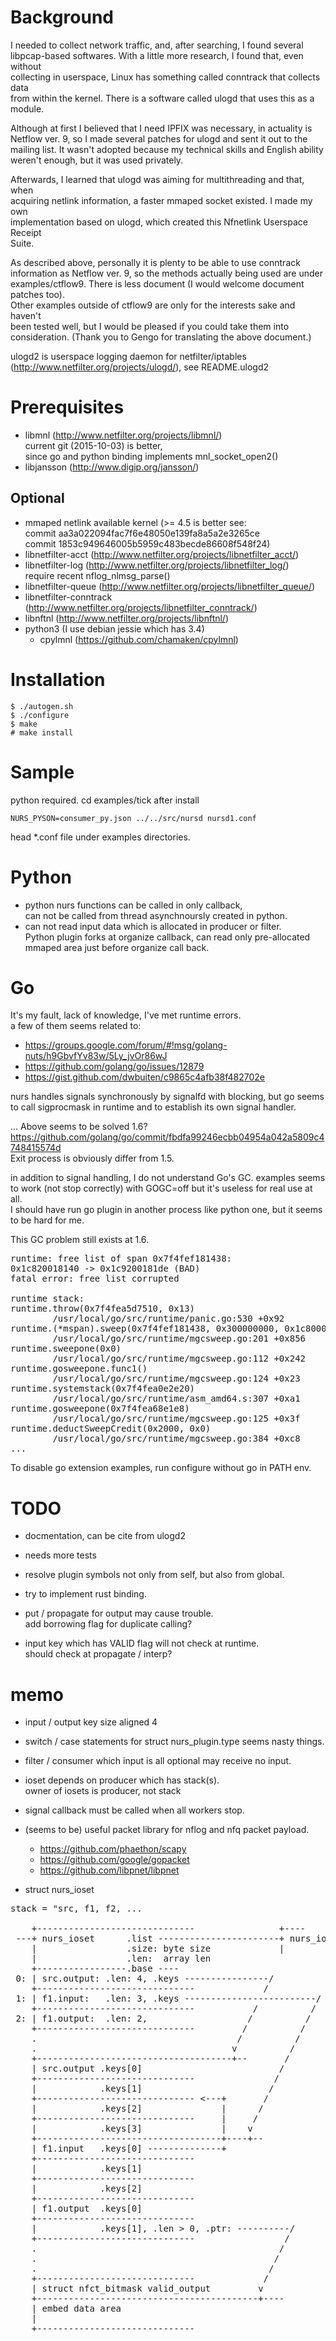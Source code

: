 Background
==========

I needed to collect network traffic, and, after searching, I found several  
libpcap-based softwares. With a little more research, I found that, even without  
collecting in userspace, Linux has something called conntrack that collects data  
from within the kernel. There is a software called ulogd that uses this as a  
module.  

<!--
ネットワークトラヒックの集計が必要で、調べてみたところ、いくつか libpcap ベース  
のソフトウェアがみつかりました。もう少し調べてみると linux ではユーザースペース  
で集計せずとも、カーネル内で集計している conntrack というものが存在することがわ  
かり、これを基とした ulogd というソフトウェアがありました。  
-->

Although at first I believed that I need IPFIX was necessary, in actuality is  
Netflow ver. 9, so I made several patches for ulogd and sent it out to the  
mailing list. It wasn't adopted because my technical skills and English ability  
weren't enough, but it was used privately.  

<!--
当初は IPFIX が必要と思い込んでいたものの、実際は Netflow version 9 を用いること  
になったので ulogd のパッチをいくつか作り、メーリングリストに送りました。私の技  
術と英語が拙かったため採用されませんでしたが、内々で使っていました。  
-->

Afterwards, I learned that ulogd was aiming for multithreading and that, when  
acquiring netlink information, a faster mmaped socket existed. I made my own  
implementation based on ulogd, which created this Nfnetlink Userspace Receipt  
Suite.  

<!--
その後、次期 ulogd ではマルチスレッド化を目指していることや、netlink の情報を取  
得するにあたって、より早い mmaped ソケットの存在を知りました。ふまえて ulogd に  
似たものを自分で実装してみた結果、この Nfnetlink Userspace Receipt Suite が出来  
た次第です。  
-->

As described above, personally it is plenty to be able to use conntrack  
information as Netflow ver. 9, so the methods actually being used are under  
examples/ctflow9. There is less document (I would welcome document patches too).  
Other examples outside of ctflow9 are only for the interests sake and haven't  
been tested well, but I would be pleased if you could take them into  
consideration. (Thank you to Gengo for translating the above document.)  

<!--
上記通り、個人的には conntrack の情報を Netflow version 9 として扱うことができれ
ば十分なので、実際に使っている方法は examples/ctflow9 の下にあるものだけです。こ
ちらも前述通り、ドキュメントもありません (ドキュメントのパッチも歓迎です)。
ctflow9 を除く example 以下は興味本位だけのもので、あまりテストしていませんが、  
こちらを参考にし ていただければ幸いです。
-->

ulogd2 is userspace logging daemon for netfilter/iptables  
(http://www.netfilter.org/projects/ulogd/), see README.ulogd2


Prerequisites
=============
* libmnl (http://www.netfilter.org/projects/libmnl/)  
  current git (2015-10-03) is better,  
  since go and python binding implements mnl_socket_open2()
* libjansson (http://www.digip.org/jansson/)

Optional
--------
* mmaped netlink available kernel (>= 4.5 is better see:  
  commit aa3a022094fac7f6e48050e139fa8a5a2e3265ce  
  commit 1853c949646005b5959c483becde86608f548f24)
* libnetfilter-acct (http://www.netfilter.org/projects/libnetfilter_acct/)
* libnetfilter-log (http://www.netfilter.org/projects/libnetfilter_log/)  
  require recent nflog_nlmsg_parse()
* libnetfilter-queue (http://www.netfilter.org/projects/libnetfilter_queue/)
* libnetfilter-conntrack (http://www.netfilter.org/projects/libnetfilter_conntrack/)
* libnftnl (http://www.netfilter.org/projects/libnftnl/)
* python3 (I use debian jessie which has 3.4)  
  - cpylmnl (https://github.com/chamaken/cpylmnl)


Installation
============
```
$ ./autogen.sh
$ ./configure
$ make
# make install
```


Sample
======
python required. cd examples/tick after install
```
NURS_PYSON=consumer_py.json ../../src/nursd nursd1.conf
```
head *.conf file under examples directories.


Python
======
* python nurs functions can be called in only callback,  
  can not be called from thread asynchnoursly created in python.
* can not read input data which is allocated in producer or filter.  
  Python plugin forks at organize callback, can read only pre-allocated  
  mmaped area just before organize call back.


Go
==
It's my fault, lack of knowledge, I've met runtime errors.  
a few of them seems related to:  

* https://groups.google.com/forum/#!msg/golang-nuts/h9GbvfYv83w/5Ly_jvOr86wJ
* https://github.com/golang/go/issues/12879
* https://gist.github.com/dwbuiten/c9865c4afb38f482702e

nurs handles signals synchronously by signalfd with blocking, but go seems  
to call sigprocmask in runtime and to establish its own signal handler.  

... Above seems to be solved 1.6?  
https://github.com/golang/go/commit/fbdfa99246ecbb04954a042a5809c4748415574d  
Exit process is obviously differ from 1.5.  

in addition to signal handling, I do not understand Go's GC. examples seems  
to work (not stop correctly) with GOGC=off but it's useless for real use at all.  
I should have run go plugin in another process like python one, but it seems  
to be hard for me.

This GC problem still exists at 1.6.
<pre>
runtime: free list of span 0x7f4fef181438:
0x1c820018140 -> 0x1c9200181de (BAD)
fatal error: free list corrupted

runtime stack:
runtime.throw(0x7f4fea5d7510, 0x13)
        /usr/local/go/src/runtime/panic.go:530 +0x92
runtime.(*mspan).sweep(0x7f4fef181438, 0x300000000, 0x1c800000001)
        /usr/local/go/src/runtime/mgcsweep.go:201 +0x856
runtime.sweepone(0x0)
        /usr/local/go/src/runtime/mgcsweep.go:112 +0x242
runtime.gosweepone.func1()
        /usr/local/go/src/runtime/mgcsweep.go:124 +0x23
runtime.systemstack(0x7f4fea0e2e20)
        /usr/local/go/src/runtime/asm_amd64.s:307 +0xa1
runtime.gosweepone(0x7f4fea68e1e8)
        /usr/local/go/src/runtime/mgcsweep.go:125 +0x3f
runtime.deductSweepCredit(0x2000, 0x0)
        /usr/local/go/src/runtime/mgcsweep.go:384 +0xc8
...
</pre>

To disable go extension examples, run configure without go in PATH env.


TODO
====

* docmentation, can be cite from ulogd2
* needs more tests
* resolve plugin symbols not only from self, but also from global.
* try to implement rust binding.

* put / propagate for output may cause trouble.  
  add borrowing flag for duplicate calling?
* input key which has VALID flag will not check at runtime.  
  should check at propagate / interp?


memo
====

* input / output key size aligned 4
* switch / case statements for struct nurs_plugin.type seems nasty things.
* filter / consumer which input is all optional may receive no input.
* ioset depends on producer which has stack(s).  
  owner of iosets is producer, not stack
* signal callback must be called when all workers stop.
* (seems to be) useful packet library for nflog and nfq packet payload.
  - https://github.com/phaethon/scapy
  - https://github.com/google/gopacket
  - https://github.com/libpnet/libpnet

* struct nurs_ioset
<pre>
stack = "src, f1, f2, ...

    +------------------------------                +----
 ---+ nurs_ioset      .list -----------------------+ nurs_ioset: .list -- (for pool)
    |                 .size: byte size             |
    |                 .len:  array len
    +-----------------.base ----
 0: | src.output: .len: 4, .keys ----------------/              stack.element.0.odx = 0
    +------------------------------             /
 1: | f1.input:   .len: 3, .keys -------------------------/                   1.idx = 1
    +------------------------------           /          /
 2: | f1.output:  .len: 2,                   /          /                     1.odx = 2
    +------------------------------         /          /
    .                                      /          /
    .                                     v          /
    +-------------------------------------+--       /
    | src.output .keys[0]                          /
    +------------------------------               /
    |            .keys[1]                        /
    +------------------------------ <---+       /
    |            .keys[2]               |      /
    +------------------------------     |     /
    |            .keys[3]               |    v
    +-----------------------------------+----+--
    | f1.input   .keys[0] --------------+
    +------------------------------
    |            .keys[1]
    +------------------------------
    |            .keys[2]
    +------------------------------
    | f1.output  .keys[0]
    +------------------------------
    |            .keys[1], .len > 0, .ptr: ----------/
    +------------------------------                 /
    .                                              /
    .                                             /
    .                                            /
    +------------------------------             /
    | struct nfct_bitmask valid_output         v
    +------------------------------------------+----
    | embed data area
    |
    +------------------------------
</pre>
